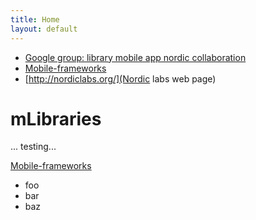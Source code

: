 ```yaml
---
title: Home
layout: default
---
```

- [Google group: library mobile app nordic collaboration](http://groups.google.com/group/library-mobile-app-nordic-collaboration)
- [Mobile-frameworks](http://mLibraries.org/Mobile-frameworks)
- [http://nordiclabs.org/](Nordic labs web page)

# mLibraries
... testing...

[Mobile-frameworks](http://mLibraries.org/Mobile-frameworks)

- foo
- bar
- baz
